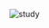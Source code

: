 ![study](https://user-images.githubusercontent.com/87301268/222948529-8537149d-0748-4639-85fb-d6e64d87a4f4.gif)

